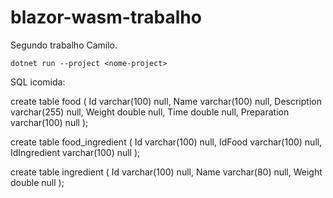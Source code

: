 # blazor-wasm-trabalho
Segundo trabalho Camilo.

```dotnet run --project <nome-project>```


SQL icomida:

create table food
(
    Id          varchar(100) null,
    Name        varchar(100) null,
    Description varchar(255) null,
    Weight      double       null,
    Time        double       null,
    Preparation varchar(100) null
);

create table food_ingredient
(
    Id           varchar(100) null,
    IdFood       varchar(100) null,
    IdIngredient varchar(100) null
);

create table ingredient
(
    Id     varchar(100) null,
    Name   varchar(80)  null,
    Weight double       null
);
